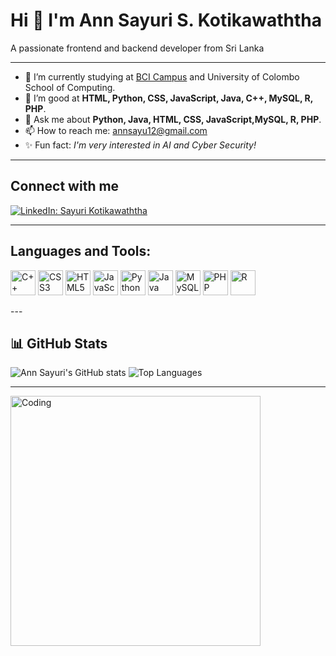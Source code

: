# Hi 👋 I'm Ann Sayuri S. Kotikawaththa

A passionate frontend and backend developer from Sri Lanka

---

- 🏫 I’m currently studying at [BCI Campus](https://bci.lk/) and University of Colombo School of Computing.
- 🌱 I’m good at **HTML, Python, CSS, JavaScript, Java, C++, MySQL, R, PHP**.
- 💬 Ask me about **Python, Java, HTML, CSS, JavaScript,MySQL, R, PHP**.
- 📫 How to reach me: [annsayu12@gmail.com](mailto:annsayu12@gmail.com)
- ✨ Fun fact: *I'm very interested in AI and Cyber Security!*

---

## Connect with me

[![LinkedIn: Sayuri Kotikawaththa](https://img.shields.io/badge/-LinkedIn-blue?style=for-the-badge&logo=linkedin&logoColor=white)](https://www.linkedin.com/in/sayuri-kotikawaththa)

---
## Languages and Tools:

<!-- Row of large logos for your languages/tools -->
<p align="left">
  <img src="https://img.icons8.com/color/48/000000/c-plus-plus-logo.png" alt="C++" height="40"/>
  <img src="https://img.icons8.com/color/48/000000/css3.png" alt="CSS3" height="40"/>
  <img src="https://img.icons8.com/color/48/000000/html-5--v1.png" alt="HTML5" height="40"/>
  <img src="https://img.icons8.com/color/48/000000/javascript--v1.png" alt="JavaScript" height="40"/>
  <img src="https://img.icons8.com/color/48/000000/python--v1.png" alt="Python" height="40"/>
  <img src="https://img.icons8.com/color/48/000000/java-coffee-cup-logo.png" alt="Java" height="40"/>
  <img src="https://img.icons8.com/color/48/000000/mysql-logo.png" alt="MySQL" height="40"/>
  <img src="https://img.icons8.com/color/48/000000/php.png" alt="PHP" height="40"/>
  <img src="https://img.icons8.com/ios-filled/50/276DC3/r.png" alt="R" height="40"/>
</p>
---

## 📊 GitHub Stats

![Ann Sayuri's GitHub stats](https://github-readme-stats.vercel.app/api?username=annsayuri&show_icons=true&hide_title=true&count_private=true&theme=radical)
![Top Languages](https://github-readme-stats.vercel.app/api/top-langs/?username=annsayuri&layout=compact&theme=radical)

---

<!-- You can add a cool profile illustration here! -->
<img src="https://raw.githubusercontent.com/kevinhiros8/kevinhiros8/main/assets/code.gif" alt="Coding" width="400"/>
